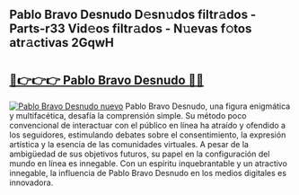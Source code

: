 ## Pablo Bravo Desnudo D𝚎sn𝚞dos filtr𝚊dos - Parts-r33 Vid𝚎os filtr𝚊dos - N𝚞evas f𝚘tos atr𝚊ctivas 2GqwH

# <h2><a href="http://mbcvk9g.tromn.icu/?c=Pablo+Bravo+Desnudo">🔗👉👉👉 Pablo Bravo Desnudo 🔗🔗</a></h2>

[![Pablo Bravo Desnudo nuevo](https://i.imgur.com/pEAQMta.gif)](http://mbcvk9g.tromn.icu/?c=Pablo+Bravo+Desnudo)
Pablo Bravo Desnudo, una figura enigmática y multifacética, desafía la comprensión simple. Su método poco convencional de interactuar con el público en línea ha atraído y ofendido a los seguidores, estimulando debates sobre el consentimiento, la expresión artística y la esencia de las comunidades virtuales. A pesar de la ambigüedad de sus objetivos futuros, su papel en la configuración del mundo en línea es innegable. Con un espíritu inquebrantable y un atractivo innegable, la influencia de Pablo Bravo Desnudo en los medios digitales es innovadora.
